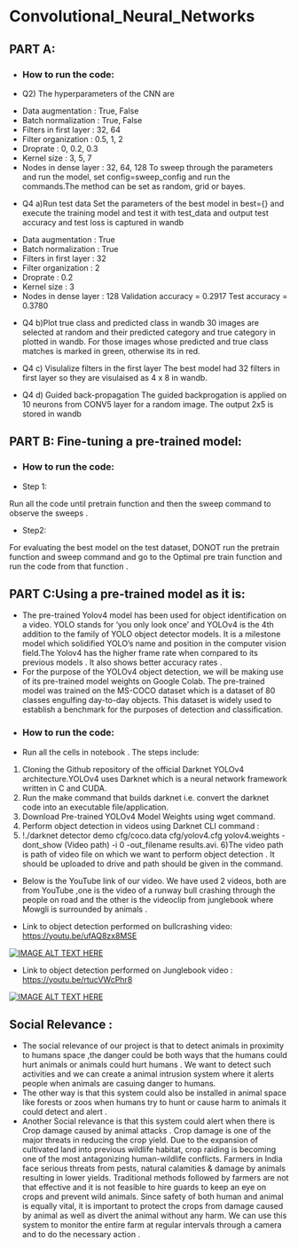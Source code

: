 # Convolutional_Neural_Networks
## PART A: 

* ### How to run the code: 

* Q2) The hyperparameters of the CNN are
- Data augmentation       : True, False
- Batch normalization     : True, False
- Filters in first layer  : 32, 64
- Filter organization     : 0.5, 1, 2
- Droprate                : 0, 0.2, 0.3
- Kernel size             : 3, 5, 7
- Nodes in dense layer    : 32, 64, 128
To sweep through the parameters and run the model, set config=sweep_config and run the commands.The method can be set as random, grid or bayes.

* Q4 a)Run test data
Set the parameters of the best model in best={} and execute the training model and test it with test_data and output test accuracy and test loss is captured in wandb
- Data augmentation       : True
- Batch normalization     : True
- Filters in first layer  : 32
- Filter organization     : 2
- Droprate                : 0.2
- Kernel size             : 3
- Nodes in dense layer    : 128
Validation accuracy = 0.2917
Test accuracy = 0.3780

* Q4 b)Plot true class and predicted class in wandb
30 images are selected at random and their predicted category and true category in plotted in wandb. For those images whose predicted and true class matches is marked in green, otherwise its in red.

* Q4 c) Visulalize filters in the first layer
The best model had 32 filters in first layer so they are visulaised as 4 x 8 in wandb. 

* Q4 d) Guided back-propagation
The guided backprogation is applied on 10 neurons from CONV5 layer for a random image. The output 2x5 is stored in wandb
 

## PART B: Fine-tuning a pre-trained model:

* ### How to run the code: 

* Step 1: 

Run all the code until  pretrain function and then the sweep command to observe the sweeps . 

* Step2: 

For evaluating the best model  on the test dataset, DONOT run the pretrain function and sweep command and go to the Optimal pre train function and run the code from that function . 

## PART C:Using a pre-trained model as it is:
* The pre-trained Yolov4 model has been used for object identification on a video. YOLO stands for ‘you only look once’ and YOLOv4 is the 4th addition to the family of YOLO object detector models. It is a milestone model which solidified YOLO’s name and position in the computer vision field.The Yolov4 has the higher frame rate when compared to its previous models . It also shows better accuracy rates .
* For the purpose of the YOLOv4 object detection, we will be making use of its pre-trained model weights on Google Colab. The pre-trained model was trained on the MS-COCO dataset which is a dataset of 80 classes engulfing day-to-day objects. This dataset is widely used to establish a benchmark for the purposes of detection and classification. 
* ### How to run the code:
* Run all the cells in notebook . The steps include:
 1) Cloning the Github repository of the official Darknet YOLOv4 architecture.YOLOv4 uses Darknet which is a neural network framework written in C and CUDA.
 2) Run the make command that builds darknet i.e. convert the darknet code into an executable file/application.
 3) Download Pre-trained YOLOv4 Model Weights using wget command.
 4) Perform object detection in videos using Darknet CLI command :
 5) !./darknet detector demo cfg/coco.data cfg/yolov4.cfg yolov4.weights -dont_show (Video path) -i 0 -out_filename results.avi.
 6)The video path is path of video file on which we want to perform object detection . It should be uploaded to drive and path should be given in the command.

* Below is the YouTube link of our video. We have used 2 videos, both are from YouTube ,one is the video of a runway bull crashing through the people on road and the other is the videoclip from junglebook where Mowgli is surrounded by animals .

* Link to object detection performed on bullcrashing video:
https://youtu.be/ufAQ8zx8MSE

[![IMAGE ALT TEXT HERE](https://img.youtube.com/vi/ufAQ8zx8MSE/0.jpg)](https://www.youtube.com/watch?v=ufAQ8zx8MSE)

* Link to object detection performed on Junglebook video :
https://youtu.be/rtucVWcPhr8

[![IMAGE ALT TEXT HERE](https://img.youtube.com/vi/rtucVWcPhr8/0.jpg)](https://www.youtube.com/watch?v=rtucVWcPhr8)

## Social Relevance :
* The social relevance of our project is that to detect animals in proximity to humans space ,the danger could be both ways that the humans could hurt animals or animals could hurt humans . We want to detect such activities and we can create a animal intrusion system where it alerts people when animals are casuing danger to humans.
*  The other way is that this system could also be installed in animal space like forests or zoos when humans try to hunt or cause harm to animals it could detect and alert .  
* Another Social relevance is that this system could alert when there is Crop damage caused by animal attacks . Crop damage is one of the major threats in reducing the crop yield. Due to the expansion of cultivated land into previous wildlife habitat, crop raiding is becoming one of the most antagonizing human-wildlife conflicts. Farmers in India face serious threats from pests, natural calamities & damage by animals resulting in lower yields. Traditional methods followed by farmers are not that effective and it is not feasible to hire guards to keep an eye on crops and prevent wild animals. Since safety of both human and animal is equally vital, it is important to protect the crops from damage caused by animal as well as divert the animal without any harm. We can use this system to monitor the entire farm at regular intervals through a camera and to do the necessary action .
